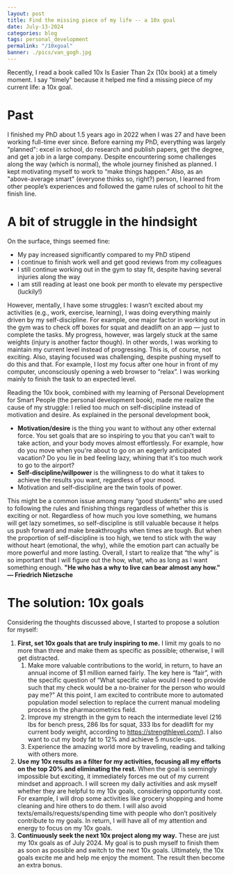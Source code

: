 ```yaml
---
layout: post
title: Find the missing piece of my life -- a 10x goal
date: July-13-2024
categories: blog
tags: personal_development
permalink: "/10xgoal"
banner: ./pics/van_gogh.jpg
---
```


Recently, I read a book called 10x Is Easier Than 2x (10x book) at a timely moment. I say "timely" because it helped me find a missing piece of my current life: a 10x goal.

# Past

I finished my PhD about 1.5 years ago in 2022 when I was 27 and have been working full-time ever since. Before earning my PhD, everything was largely "planned": excel in school, do research and publish papers, get the degree, and get a job in a large company. Despite encountering some challenges along the way (which is normal), the whole journey finished as planned. I kept motivating myself to work to “make things happen.” Also, as an "above-average smart" (everyone thinks so, right?) person, I learned from other people’s experiences and followed the game rules of school to hit the finish line.

# A bit of struggle in the hindsight

On the surface, things seemed fine:

- My pay increased significantly compared to my PhD stipend
- I continue to finish work well and get good reviews from my colleagues
- I still continue working out in the gym to stay fit, despite having several injuries along the way
- I am still reading at least one book per month to elevate my perspective (luckily!)

However, mentally, I have some struggles: I wasn’t excited about my activities (e.g., work, exercise, learning), I was doing everything mainly driven by my self-discipline. For example, one major factor in working out in the gym was to check off boxes for squat and deadlift on an app — just to complete the tasks. My progress, however, was largely stuck at the same weights (injury is another factor though). In other words, I was working to maintain my current level instead of progressing. This is, of course, not exciting. Also, staying focused was challenging, despite pushing myself to do this and that. For example, I lost my focus after one hour in front of my computer, unconsciously opening a web browser to “relax”. I was working mainly to finish the task to an expected level. 

Reading the 10x book, combined with my learning of Personal Development for Smart People (the personal development book), made me realize the cause of my struggle: I relied too much on self-discipline instead of motivation and desire. As explained in the personal development book, 

- **Motivation/desire** is the thing you want to without any other external force. You set goals that are so inspiring to you that you can't wait to take action, and your body moves almost effortlessly. For example, how do you move when you're about to go on an eagerly anticipated vacation? Do you lie in bed feeling lazy, whining that it's too much work to go to the airport?
- **Self-discipline/willpower** is the willingness to do what it takes to achieve the results you want, regardless of your mood.
- Motivation and self-discipline are the twin tools of power.

This might be a common issue among many “good students” who are used to following the rules and finishing things regardless of whether this is exciting or not. Regardless of how much you love something, we humans will get lazy sometimes, so self-discipline is still valuable because it helps us push forward and make breakthroughs when times are tough. But when the proportion of self-discipline is too high, we tend to stick with the way without heart (emotional, the why), while the emotion part can actually be more powerful and more lasting. Overall, I start to realize that “the why” is so important that I will figure out the how, what, who as long as I want something enough. **"He who has a why to live can bear almost any how.” — Friedrich Nietzsche**

# The solution: 10x goals

Considering the thoughts discussed above, I started to propose a solution for myself: 

1. **First, set 10x goals that are truly inspiring to me.** I limit my goals to no more than three and make them as specific as possible; otherwise, I will get distracted. 
    1. Make more valuable contributions to the world, in return, to have an annual income of $1 million earned fairly. The key here is “fair”, with the specific question of “What specific value would I need to provide such that my check would be a no-brainer for the person who would pay me?” At this point, I am excited to contribute more to automated population model selection to replace the current manual modeling process in the pharmacometrics field. 
    2. Improve my strength in the gym to reach the intermediate level (216 lbs for bench press, 286 lbs for squat, 333 lbs for deadlift for my current body weight, according to https://strengthlevel.com/). I also want to cut my body fat to 12% and achieve 5 muscle-ups.
    3. Experience the amazing world more by traveling, reading and talking with others more. 
2. **Use my 10x results as a filter for my activities, focusing all my efforts on the top 20% and eliminating the rest.** When the goal is seemingly impossible but exciting, it immediately forces me out of my current mindset and approach. I will screen my daily activities and ask myself whether they are helpful to my 10x goals, considering opportunity cost. For example, I will drop some activities like grocery shopping and home cleaning and hire others to do them. I will also avoid texts/emails/requests/spending time with people who don’t positively contribute to my goals. In return, I will have all of my attention and energy to focus on my 10x goals. 
3. **Continuously seek the next 10x project along my way.** These are just my 10x goals as of July 2024. My goal is to push myself to finish them as soon as possible and switch to the next 10x goals. Ultimately, the 10x goals excite me and help me enjoy the moment. The result then become an extra bonus.
